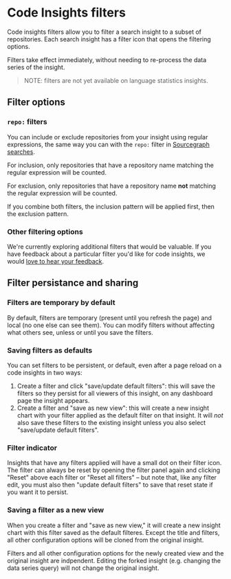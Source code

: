 # Code Insights filters

Code insights filters allow you to filter a search insight to a subset of repositories. Each search insight has a filter icon that opens the filtering options. 

Filters take effect immediately, without needing to re-process the data series of the insight.

> NOTE: filters are not yet available on language statistics insights. 

## Filter options

### `repo:` filters

You can include or exclude repositories from your insight using regular expressions, the same way you can with the `repo:` filter in [Sourcegraph searches](../../code_search/reference/queries.md#keywords-all-searches).

For inclusion, only repositories that have a repository name matching the regular expression will be counted.

For exclusion, only repositories that have a repository name **not** matching the regular expression will be counted.

If you combine both filters, the inclusion pattern will be applied first, then the exclusion pattern.

### Other filtering options

We're currently exploring additional filters that would be valuable. If you have feedback about a particular filter you'd like for code insights, we would [love to hear your feedback](mailto:feedback@sourcegraph.com).

## Filter persistance and sharing

### Filters are temporary by default

By default, filters are temporary (present until you refresh the page) and local (no one else can see them). You can modify filters without affecting what others see, unless or until you save the filters.

### Saving filters as defaults

You can set filters to be persistent, or default, even after a page reload on a code insights in two ways:

1. Create a filter and click "save/update default filters": this will save the filters so they persist for all viewers of this insight, on any dashboard page the insight appears. 
1. Create a filter and "save as new view": this will create a new insight chart with your filter applied as the default filter on that insight. It will _not_ also save these filters to the existing insight unless you also select "save/update default filters". 

### Filter indicator 

Insights that have any filters applied will have a small dot on their filter icon. The filter can always be reset by opening the filter panel again and clicking "Reset" above each filter or "Reset all filters" – but note that, like any filter edit, you must also then "update default filters" to save that reset state if you want it to persist. 

### Saving a filter as a new view

When you create a filter and "save as new view," it will create a new insight chart with this filter saved as the default filteres. Except the title and filters, all other configuration options will be cloned from the original insight. 

Filters and all other configuration options for the newly created view and the original insight are indpendent. Editing the forked insight (e.g. changing the data series query) will not change the original insight.
